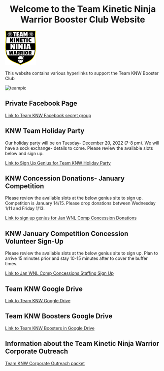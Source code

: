 
 <h1 style="text-align: center;"> Welcome to the Team Kinetic Ninja Warrior Booster Club Website</h1>


![shield](/images/KNWShield.png#center)




This website contains various hyperlinks to support the Team KNW Booster Club

![teampic](/images/teampic.png)

## Private Facebook Page      
[Link to Team KNW Facebook secret group](https://www.facebook.com/groups/109194729753650) 

## KNW Team Holiday Party  
Our holiday party will be on Tuesday- December 20, 2022 (7-8 pm). We will have a sock exchange- details to come. Please review the available slots below and sign up.

[Link to Sign Up Genius for Team KNW Holiday Party](https://www.signupgenius.com/go/10C094FA4AA22A0FA7-knwyouth)  

## KNW Concession Donations- January Competition  
Please review the available slots at the below genius site to sign up. Competition is January 14/15. Please drop donations between Wednesday 1/11 and Friday 1/13.

[Link to sign up genius for Jan WNL Comp Concession Donations](https://www.signupgenius.com/go/10C094FA4AA22A0FA7-knwconcession)  

## KNW January Competition Concession Volunteer Sign-Up  
Please review the available slots at the below genius site to sign up. Plan to arrive 15 minutes prior and stay 10-15 minutes after to cover the buffer times.

[Link to Jan WNL Comp Concessions Staffing Sign Up](https://www.signupgenius.com/go/10C094FA4AA22A0FA7-knwoctober) 

## Team KNW Google Drive

[Link to Team KNW Google Drive](https://drive.google.com/drive/folders/1KC2WSRts_eZhDUaEkBzACFfMzbdyReLc)  

## Team KNW Boosters Google Drive

[Link to Team KNW Boosters in Google Drive](https://drive.google.com/drive/folders/1MmUvPLPm6HmIk2jC9nYKfgZLwHSjnAR1)  

## Information about the Team Kinetic Ninja Warrior Corporate Outreach 

[Team KNW Corporate Outreach packet](https://drive.google.com/file/d/1tJxYzP3iF_VTfoKhcG6CZbHd127_j2LZ/view?usp=sharing)
